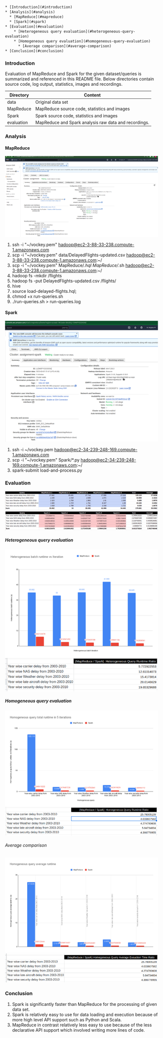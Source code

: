 <!-- TOC -->
    * [Introduction](#introduction)
    * [Analysis](#analysis)
      * [MapReduce](#mapreduce)
      * [Spark](#spark)
    * [Evaluation](#evaluation)
        * [Heterogeneous query evaluation](#heterogeneous-query-evaluation)
        * [Homogeneous query evaluation](#homogeneous-query-evaluation)
          * [Average comparison](#average-comparison)
    * [Conclusion](#conclusion)
<!-- TOC -->


### Introduction

Evaluation of MapReduce and Spark for the given dataset/queries is summarized and referenced in this README file. 
Below directories contain source code, log output, statistics, images and recordings.

| Directory  | Content                                               |
|------------|-------------------------------------------------------|
| data       | Original data set                                     |
| MapReduce  | MapReduce source code, statistics and images          |
| Spark      | Spark source code, statistics and images              |
| evaluation | MapReduce and Spark analysis raw data and recordings. |


### Analysis

#### MapReduce

![cluster.png](MapReduce%2Fcluster.png)

1. ssh -i "~/vockey.pem" hadoop@ec2-3-88-33-238.compute-1.amazonaws.com
2. scp -i "~/vockey.pem" data/DelayedFlights-updated.csv hadoop@ec2-3-88-33-238.compute-1.amazonaws.com:~/
3. scp -i "~/vockey.pem" MapReduce/*.hql MapReduce/*.sh hadoop@ec2-3-88-33-238.compute-1.amazonaws.com:~/
4. hadoop fs -mkdir /flights
5. hadoop fs -put DelayedFlights-updated.csv /flights/
6. hive
7. source load-delayed-flights.hql;
8. chmod +x run-queries.sh
9. ./run-queries.sh > run-queries.log

#### Spark

![cluster.png](Spark%2Fcluster.png)

1. ssh -i ~/vockey.pem hadoop@ec2-34-239-248-169.compute-1.amazonaws.com
2. scp -i "~/vockey.pem" Spark/*.py hadoop@ec2-34-239-248-169.compute-1.amazonaws.com:~/
3. spark-submit load-and-process.py


### Evaluation

![results.png](MapReduce%2Fresults.png)
![results.png](Spark%2Fresults.png) 

##### Heterogeneous query evaluation
![Heterogeneous batch runtime vs Iteration.png](evaluation%2FHeterogeneous%20batch%20runtime%20vs%20Iteration.png)
![(MapReduce over Spark)  Heterogeneous Query Runtime Ratio.png](evaluation%2F%28MapReduce%20over%20Spark%29%20%20Heterogeneous%20Query%20Runtime%20Ratio.png)

##### Homogeneous query evaluation
![Homogeneous query total runtime in 5 iterations.png](evaluation%2FHomogeneous%20query%20total%20runtime%20in%205%20iterations.png)
![(MapReduce over Spark)  Homegeneous Query Runtime Ratio.png](evaluation%2F%28MapReduce%20over%20Spark%29%20%20Homegeneous%20Query%20Runtime%20Ratio.png)

###### Average comparison 
![Homogeneous query average runtime.png](evaluation%2FHomogeneous%20query%20average%20runtime.png)
![(MapReduce over Spark) Homegeneous Query Average Exeuction Time Ratio.png](evaluation%2F%28MapReduce%20over%20Spark%29%20Homegeneous%20Query%20Average%20Exeuction%20Time%20Ratio.png)

### Conclusion

1. Spark is significantly faster than MapReduce for the processing of given data set.
2. Spark is relatively easy to use for data loading and execution because of more high level API support such as Python and Scala.
3. MapReduce in contrast relatively less easy to use because of the less declarative API support which involved writing more lines of code. 